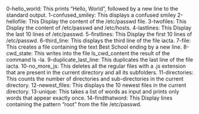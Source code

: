 0-hello_world: This prints “Hello, World”, followed by a new line to the standard output.
1-confused_smiley: This displays a confused smiley
2-hellofile: This Display the content of the /etc/passwd file.
3-twofiles: This Display the content of /etc/passwd and /etc/hosts.
4-lastlines: This Display the last 10 lines of /etc/passwd.
5-firstlines: This Display the first 10 lines of /etc/passwd.
6-third_line: This displays the third line of the file iacta.
7-file: This creates a file containing the text Best School ending by a new line.
8-cwd_state: This writes into the file ls_cwd_content the result of the command ls -la.
9-duplicate_last_line: This duplicates the last line of the file iacta.
10-no_more_js: This deletes all the regular files with a .js extension that are present in the current directory and all its subfolders.
11-directories: This counts the number of directories and sub-directories in the current directory.
12-newest_files: This displays the 10 newest files in the current directory.
13-unique: This takes a list of words as input and prints only words that appear exactly once.
14-findthatword: This Display lines containing the pattern “root” from the file /etc/passwd.
